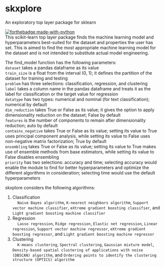 # skxplore
An exploratory top layer package for sklearn

[![forthebadge made-with-python](http://ForTheBadge.com/images/badges/made-with-python.svg)](https://www.python.org/)  
This scikit-learn top layer package finds the machine learning model and hyperparameters best-suited for the dataset and properties the user has set. This is aimed to find the most appropriate machine learning model for the dataset and is not intended to substitute actual model engineering.

The find_model function has the following parameters:<br>
`dataset` takes a pandas dataframe as its value<br>
`train_size` is a float from the interval (0, 1); it defines the partition of the dataset for training and testing<br>
`problem` has three selections: classification, regression, and clustering<br>
`label` takes a column name in the pandas dataframe and treats it as the label for classification or the target value for regression<br>
`datatype` has two types: numerical and nominal (for text classification); numerical by default<br>
`dim_reduction` takes True or False as its value; it gives the option to apply dimensionality reduction on the dataset; False by default<br>
`features` is the number of components to remain after dimensionality reduction; auto by default<br>
`contains_negative` takes True or False as its value; setting its value to True uses principal component analysis, while setting its value to False uses non-negative matrix factorization; True by default<br>
`ensembling` takes True or False as its value; setting its value to True makes use of ensemble methods from base estimators, while setting its value to False disables ensembling<br>
`priority` has two selections: accuracy and time; selecting accuracy would enable the module to find for better hyperparameters and optimize the different algorithms in consideration; selecting time would use the default hyperparameters<br>

skxplore considers the following algorithms:<br>
1. Classification<br>
&nbsp;&nbsp;&nbsp;&nbsp;`Naive Bayes algorithm`, `K-nearest neighbors algorithm`, `Support vector machine classifier`, `eXtreme gradient boosting classifier`, and `Light gradient boosting machine classifier`
2. Regression<br>
&nbsp;&nbsp;&nbsp;&nbsp;`Lasso regression`, `Ridge regression`, `Elastic net regression`, `Linear regression`, `Support vector machine regressor`, `eXtreme gradient boosting regressor`, and `Light gradient boosting machine regressor`
3. Clustering<br>
&nbsp;&nbsp;&nbsp;&nbsp;`K-means clustering`, `Spectral clustering`, `Gaussian mixture model`, `Density-based spatial clustering of applications with noise (DBSCAN) algorithm`, and `Ordering points to identify the clustering structure (OPTICS) algorithm`

